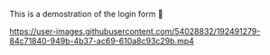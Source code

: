 This is a demostration of the login form 🎥


https://user-images.githubusercontent.com/54028832/192491279-84c71840-949b-4b37-ac69-610a8c93c29b.mp4


